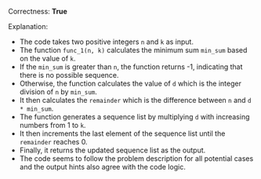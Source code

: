 Correctness: **True**

Explanation: 
- The code takes two positive integers `n` and `k` as input.
- The function `func_1(n, k)` calculates the minimum sum `min_sum` based on the value of `k`.
- If the `min_sum` is greater than `n`, the function returns -1, indicating that there is no possible sequence.
- Otherwise, the function calculates the value of `d` which is the integer division of `n` by `min_sum`.
- It then calculates the `remainder` which is the difference between `n` and `d * min_sum`.
- The function generates a sequence list by multiplying `d` with increasing numbers from 1 to `k`.
- It then increments the last element of the sequence list until the `remainder` reaches 0.
- Finally, it returns the updated sequence list as the output.
- The code seems to follow the problem description for all potential cases and the output hints also agree with the code logic.